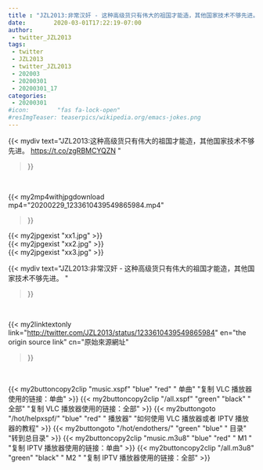 ```yaml
---
title : "JZL2013:非常汉奸 - 这种高级货只有伟大的祖国才能造，其他国家技术不够先进。 "
date:        2020-03-01T17:22:19-07:00
author:
 - twitter_JZL2013
tags:
 - twitter
 - JZL2013
 - twitter_JZL2013
 - 202003
 - 20200301
 - 20200301_17
categories:
 - 20200301
#icon:        "fas fa-lock-open"
#resImgTeaser: teaserpics/wikipedia.org/emacs-jokes.png
---
```


{{< mydiv text="JZL2013:这种高级货只有伟大的祖国才能造，其他国家技术不够先进。 https://t.co/zgRBMCYQZN "
>}}
<br>


{{< my2mp4withjpgdownload mp4="20200229_1233610439549865984.mp4"
>}}

{{< my2jpgexist "xx1.jpg" >}}<br>
{{< my2jpgexist "xx2.jpg" >}}<br>
{{< my2jpgexist "xx3.jpg" >}}<br>



{{< mydiv text="JZL2013:非常汉奸 - 这种高级货只有伟大的祖国才能造，其他国家技术不够先进。 "
>}}
<br>

{{< my2linktextonly link="http://twitter.com/JZL2013/status/1233610439549865984"
en="the origin source link" cn="原始來源網址"
>}}


<br>

{{< my2buttoncopy2clip "music.xspf"        "blue"   "red"    " 单曲"  "复制 VLC 播放器使用的链接：单曲" >}} {{< my2buttoncopy2clip "/all.xspf"         "green"  "black"  " 全部"  "复制 VLC 播放器使用的链接：全部" >}} {{< my2buttongoto      "/hot/helpxspf/"    "blue"   "red"    " 播放器" "如何使用 VLC 播放器或者 IPTV 播放器的教程" >}} {{< my2buttongoto      "/hot/endothers/"   "green"  "blue"   " 目录"   "转到总目录" >}} {{< my2buttoncopy2clip "music.m3u8"        "blue"   "red"    " M1 "    "复制 IPTV 播放器使用的链接：单曲" >}} {{< my2buttoncopy2clip "/all.m3u8"         "green"  "black"  " M2 "    "复制 IPTV 播放器使用的链接：全部" >}} 
